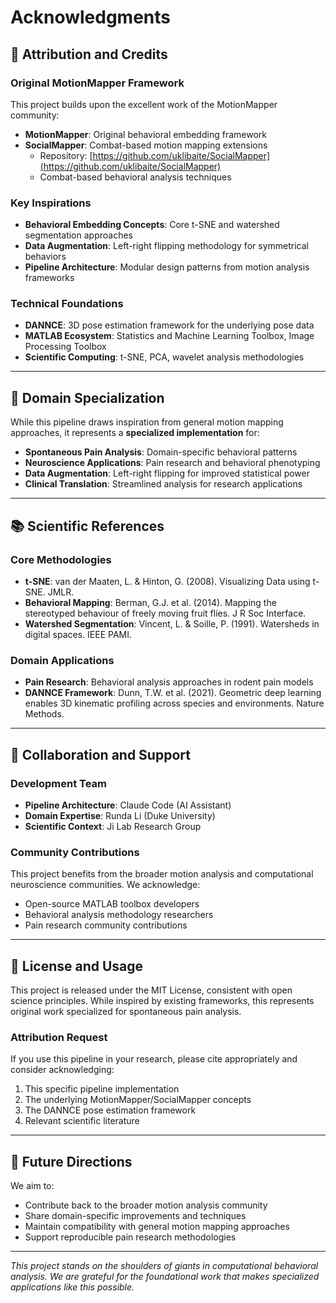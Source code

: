 # Acknowledgments

## 🙏 **Attribution and Credits**

### **Original MotionMapper Framework**
This project builds upon the excellent work of the MotionMapper community:
- **MotionMapper**: Original behavioral embedding framework
- **SocialMapper**: Combat-based motion mapping extensions
  - Repository: [https://github.com/uklibaite/SocialMapper](https://github.com/uklibaite/SocialMapper)
  - Combat-based behavioral analysis techniques

### **Key Inspirations**
- **Behavioral Embedding Concepts**: Core t-SNE and watershed segmentation approaches
- **Data Augmentation**: Left-right flipping methodology for symmetrical behaviors
- **Pipeline Architecture**: Modular design patterns from motion analysis frameworks

### **Technical Foundations**
- **DANNCE**: 3D pose estimation framework for the underlying pose data
- **MATLAB Ecosystem**: Statistics and Machine Learning Toolbox, Image Processing Toolbox
- **Scientific Computing**: t-SNE, PCA, wavelet analysis methodologies

---

## 🔬 **Domain Specialization**

While this pipeline draws inspiration from general motion mapping approaches, it represents a **specialized implementation** for:

- **Spontaneous Pain Analysis**: Domain-specific behavioral patterns
- **Neuroscience Applications**: Pain research and behavioral phenotyping  
- **Data Augmentation**: Left-right flipping for improved statistical power
- **Clinical Translation**: Streamlined analysis for research applications

---

## 📚 **Scientific References**

### **Core Methodologies**
- **t-SNE**: van der Maaten, L. & Hinton, G. (2008). Visualizing Data using t-SNE. JMLR.
- **Behavioral Mapping**: Berman, G.J. et al. (2014). Mapping the stereotyped behaviour of freely moving fruit flies. J R Soc Interface.
- **Watershed Segmentation**: Vincent, L. & Soille, P. (1991). Watersheds in digital spaces. IEEE PAMI.

### **Domain Applications**
- **Pain Research**: Behavioral analysis approaches in rodent pain models
- **DANNCE Framework**: Dunn, T.W. et al. (2021). Geometric deep learning enables 3D kinematic profiling across species and environments. Nature Methods.

---

## 🤝 **Collaboration and Support**

### **Development Team**
- **Pipeline Architecture**: Claude Code (AI Assistant)
- **Domain Expertise**: Runda Li (Duke University)
- **Scientific Context**: Ji Lab Research Group

### **Community Contributions**
This project benefits from the broader motion analysis and computational neuroscience communities. We acknowledge:
- Open-source MATLAB toolbox developers
- Behavioral analysis methodology researchers  
- Pain research community contributions

---

## 📄 **License and Usage**

This project is released under the MIT License, consistent with open science principles. While inspired by existing frameworks, this represents original work specialized for spontaneous pain analysis.

### **Attribution Request**
If you use this pipeline in your research, please cite appropriately and consider acknowledging:
1. This specific pipeline implementation
2. The underlying MotionMapper/SocialMapper concepts
3. The DANNCE pose estimation framework
4. Relevant scientific literature

---

## 🚀 **Future Directions**

We aim to:
- Contribute back to the broader motion analysis community
- Share domain-specific improvements and techniques
- Maintain compatibility with general motion mapping approaches
- Support reproducible pain research methodologies

---

*This project stands on the shoulders of giants in computational behavioral analysis. We are grateful for the foundational work that makes specialized applications like this possible.*